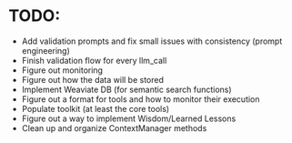 # TODO:
- Add validation prompts and fix small issues with consistency (prompt engineering)
- Finish validation flow for every llm_call
- Figure out monitoring
- Figure out how the data will be stored
- Implement Weaviate DB (for semantic search functions)
- Figure out a format for tools and how to monitor their execution
- Populate toolkit (at least the core tools)
- Figure out a way to implement Wisdom/Learned Lessons
- Clean up and organize ContextManager methods